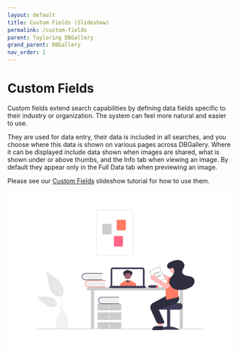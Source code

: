 ```yaml
---
layout: default
title: Custom Fields (Slideshow)
permalink: /custom-fields
parent: Tayloring DBGallery
grand_parent: DBGallery
nav_order: 1
---
```


# Custom Fields

Custom fields extend search capabilities by defining data fields specific to their industry or organization. The system can feel more natural and easier to use.  

They are used for data entry, their data is included in all searches, and you choose where this data is shown on various pages across DBGallery.  Where it can be displayed include data shown when images are shared, what is shown under or above thumbs, and the Info tab when viewing an image.  By default they appear only in the Full Data tab when previewing an image.


Please see our <a href="https://docs.google.com/presentation/d/1-fM1YyNQt5tcddxngUYA_U-hSEoXKkaVklvI2fHoCSg/edit?usp=sharing" target="_blank">Custom Fields</a> slideshow tutorial for how to use them.

![Learning Grapic](/assets/undraw_Online_learning.png)
